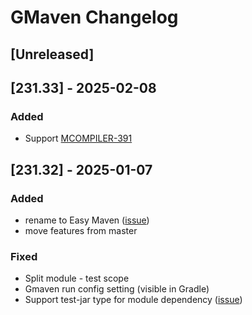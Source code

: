 # GMaven Changelog

## [Unreleased]

## [231.33] - 2025-02-08

### Added

- Support [MCOMPILER-391](https://issues.apache.org/jira/browse/MCOMPILER-391)

## [231.32] - 2025-01-07
### Added
- rename to Easy Maven ([issue](https://github.com/grisha9/gmaven-plugin/issues/10))
- move features from master
### Fixed
- Split module - test scope
- Gmaven run config setting (visible in Gradle)
- Support test-jar type for module dependency ([issue](https://github.com/grisha9/gmaven-plugin/issues/15))
